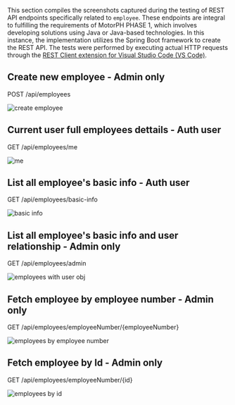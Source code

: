 This section compiles the screenshots captured during the testing of REST API endpoints specifically related to `employee`. These endpoints are integral to fulfilling the requirements of MotorPH PHASE 1, which involves developing solutions using Java or Java-based technologies. In this instance, the implementation utilizes the Spring Boot framework to create the REST API. The tests were performed by executing actual HTTP requests through the [REST Client extension for Visual Studio Code (VS Code)](https://marketplace.visualstudio.com/items?itemName=humao.rest-client).


## Create new employee - Admin only

POST /api/employees

![create employee](https://drive.google.com/uc?id=1f6_0-idIPrgjI1ak5RAigIa0ytp57vj2)


## Current user full employees dettails - Auth user

GET /api/employees/me

![me](https://drive.google.com/uc?id=1yGmblHWAA59NYvlz6Kxfk6u-phq88783)

## List all employee's basic info - Auth user

GET /api/employees/basic-info

![basic info](https://drive.google.com/uc?id=1B1cL1IfDZMNEhHIwc6Dh_ufOrT-ar_wQ)


## List all employee's basic info and user relationship - Admin only

GET /api/employees/admin

![employees with user obj](https://drive.google.com/uc?id=1mbkqOViqRaAv7yNAcPsz1dn8wrnB-HvD)


## Fetch employee by employee number - Admin only

GET /api/employees/employeeNumber/{employeeNumber}

![employees by employee number](https://drive.google.com/uc?id=1x4Ak3NCD9cN0BcgjwvD_Gvb4v0EFeNBb)


## Fetch employee by Id - Admin only

GET /api/employees/employeeNumber/{id}

![employees by id](https://drive.google.com/uc?id=19f0eiOB5deKNJMZYC2_DykeDDzWbZcWs)